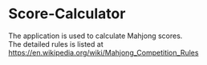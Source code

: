 # Score-Calculator
The application is used to calculate Mahjong scores.  
The detailed rules is listed at https://en.wikipedia.org/wiki/Mahjong_Competition_Rules
